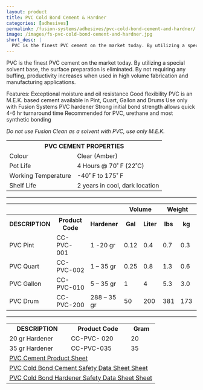 ```yaml
---
layout: product
title: PVC Cold Bond Cement & Hardner
categories: [adhesives]
permalink: /fusion-systems/adhesives/pvc-cold-bond-cement-and-hardner/
image: /images/fs-pvc-cold-bond-cement-and-hardner.jpg
short_desc: |
  PVC is the finest PVC cement on the market today. By utilizing a special solvent base, the surface preparation is eliminated. By not requiring any buffing, productivity increases when used in high volume fabrication and manufacturing applications.
---
```


PVC is the finest PVC cement on the market today. By utilizing a special solvent base, the surface preparation is eliminated. By not requiring any buffing, productivity increases when used in high volume fabrication and manufacturing applications.

Features:
    Exceptional moisture and oil resistance
    Good flexibility
    PVC is an M.E.K. based cement available in Pint, Quart,
    Gallon and Drums
    Use only with Fusion Systems PVC hardener
    Strong initial bond strength allows quick 4-6 hr
    turnaround time
    Recommended for PVC, urethane and most synthetic bonding

_Do not use Fusion Clean as a solvent with PVC, use only M.E.K._

<table>
		<tbody><tr>
			<th colspan="2"><span class="caps"><span class="caps">PVC</span></span> <span class="caps"><span class="caps">CEMENT</span></span> <span class="caps"><span class="caps">PROPERTIES</span></span></th>
		</tr>
		<tr>
			<td>Colour</td>
			<td>Clear (Amber)</td>
		</tr>
		<tr>
			<td>Pot Life</td>
			<td>4 Hours @ 70˚ F (22˚C)</td>
		</tr>
		<tr>
			<td>Working Temperature</td>
			<td>-40˚ F to 175˚ F</td>
		</tr>
		<tr>
			<td>Shelf Life</td>
			<td>2 years in cool, dark location</td>
		</tr>
	</tbody></table>

  ------

  <table>
		<tbody><tr>
			<th colspan="3">&nbsp;</th>
			<th colspan="2">Volume</th>
			<th colspan="2">Weight</th>
			<th colspan="2">Coverage</th>
		</tr>
		<tr>
			<th><span class="caps"><span class="caps">DESCRIPTION</span></span></th>
			<th>Product Code</th>
			<th>Hardener</th>
			<th>Gal</th>
			<th>Liter</th>
			<th>lbs</th>
			<th>kg</th>
			<th>ft2</th>
			<th>m2</th>
		</tr>
		<tr>
			<td><span class="caps"><span class="caps">PVC</span></span> Pint</td>
			<td>CC-<span class="caps"><span class="caps">PVC</span></span>- 001</td>
			<td>1 -20 gr</td>
			<td>0.12</td>
			<td>0.4</td>
			<td>0.7</td>
			<td>0.3</td>
			<td>15</td>
			<td>14</td>
		</tr>
		<tr>
			<td><span class="caps"><span class="caps">PVC</span></span> Quart</td>
			<td>CC-<span class="caps"><span class="caps">PVC</span></span>-002</td>
			<td>1 – 35 gr</td>
			<td>0.25</td>
			<td>0.8</td>
			<td>1.3</td>
			<td>0.6</td>
			<td>30</td>
			<td>2.8</td>
		</tr>
		<tr>
			<td><span class="caps"><span class="caps">PVC</span></span> Gallon</td>
			<td>CC-<span class="caps"><span class="caps">PVC</span></span>-010</td>
			<td>5 – 35 gr</td>
			<td>1</td>
			<td>4</td>
			<td>5.3</td>
			<td>3.0</td>
			<td>150</td>
			<td>13.9</td>
		</tr>
		<tr>
			<td><span class="caps"><span class="caps">PVC</span></span> Drum</td>
			<td>CC-<span class="caps"><span class="caps">PVC</span></span>-200</td>
			<td>288 – 35 gr</td>
			<td>50</td>
			<td>200</td>
			<td>381</td>
			<td>173</td>
			<td>654</td>
			<td>60.8</td>
		</tr>
	</tbody></table>


  -----


  <table>
		<tbody><tr>
			<th><span class="caps"><span class="caps">DESCRIPTION</span></span></th>
			<th>Product Code</th>
			<th>Gram</th>
		</tr>
		<tr>
			<td>20 gr Hardener</td>
			<td>CC-<span class="caps"><span class="caps">PVC</span></span>- 020</td>
			<td>20</td>
		</tr>
		<tr>
			<td>35 gr Hardener</td>
			<td>CC-<span class="caps"><span class="caps">PVC</span></span>-035</td>
			<td>35</td>
		</tr>
		<tr>
			<td colspan="3"><a href="http://www.almex.com/file_download/84/PVC.pdf" class="pdf"><span class="caps">PVC</span> Cement Product Sheet</a> </td>
		</tr>
		<tr>
			<td colspan="6"><a href="http://www.almex.com/file_download/178" class="pdf"><span class="caps">PVC</span> Cold Bond Cement Safety Data Sheet Sheet</a> </td>
		</tr>
		<tr>
			<td colspan="6"><a href="http://www.almex.com/file_download/177" class="pdf"><span class="caps">PVC</span> Cold Bond Hardener Safety Data Sheet Sheet</a> </td>
		</tr>
	</tbody></table>
